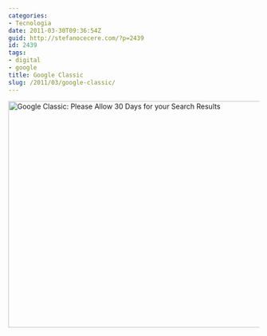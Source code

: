 ```yaml
---
categories:
- Tecnologia
date: 2011-03-30T09:36:54Z
guid: http://stefanocecere.com/?p=2439
id: 2439
tags:
- digital
- google
title: Google Classic
slug: /2011/03/google-classic/
---
```


<img src="http://farm4.static.flickr.com/3632/3389581452_2a5b6a8ba0_z.jpg?zz=1" width="640" height="454" alt="Google Classic: Please Allow 30 Days for your Search Results" />